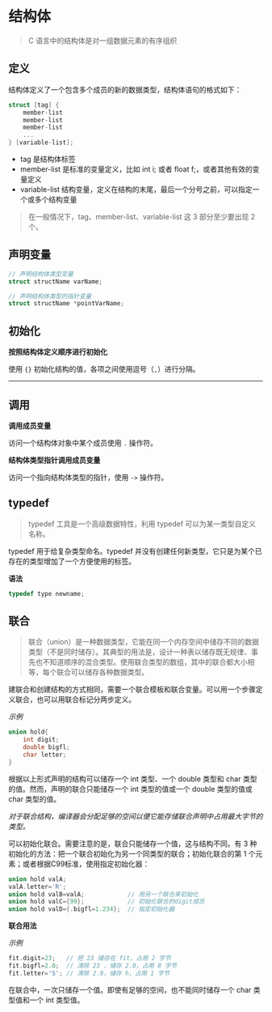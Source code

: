 # 结构体

> C 语言中的结构体是对一组数据元素的有序组织

## **定义**

结构体定义了一个包含多个成员的新的数据类型，结构体语句的格式如下：

```c
struct [tag] {
    member-list
    member-list
    member-list
    ...
} [variable-list];
```

- tag 是结构体标签
- member-list 是标准的变量定义，比如 int i; 或者 float f;，或者其他有效的变量定义
- variable-list 结构变量，定义在结构的末尾，最后一个分号之前，可以指定一个或多个结构变量

> 在一般情况下，tag、member-list、variable-list 这 3 部分至少要出现 2 个。

## **声明变量**

```c
// 声明结构体类型变量
struct structName varName;

// 声明结构体类型的指针变量
struct structName *pointVarName;
```

## 初始化

**按照结构体定义顺序进行初始化**

使用 `{}` 初始化结构的值，各项之间使用逗号（`,`）进行分隔。

****

## 调用

**调用成员变量**

访问一个结构体对象中某个成员使用 `.` 操作符。

**结构体类型指针调用成员变量**

访问一个指向结构体类型的指针，使用 `->` 操作符。

## typedef

> typedef 工具是一个高级数据特性，利用 typedef 可以为某一类型自定义名称。

typedef 用于给复杂类型命名。typedef 并没有创建任何新类型，它只是为某个已存在的类型增加了一个方便使用的标签。

**语法**

```c
typedef type newname;
```

## 联合

> 联合（union）是一种数据类型，它能在同一个内存空间中储存不同的数据类型（不是同时储存）。其典型的用法是，设计一种表以储存既无规律、事先也不知道顺序的混合类型。使用联合类型的数组，其中的联合都大小相等，每个联合可以储存各种数据类型。

建联合和创建结构的方式相同，需要一个联合模板和联合变量。可以用一个步骤定义联合，也可以用联合标记分两步定义。

*示例*

```c
union hold{
    int digit;
    double bigfl;
    char letter;
}
```

根据以上形式声明的结构可以储存一个 int 类型、一个 double 类型和 char 类型的值。然而，声明的联合只能储存一个 int 类型的值或一个 double 类型的值或 char 类型的值。

*对于联合结构，编译器会分配足够的空间以便它能存储联合声明中占用最大字节的类型。*

可以初始化联合。需要注意的是，联合只能储存一个值，这与结构不同。有 3 种初始化的方法：把一个联合初始化为另一个同类型的联合；初始化联合的第 1 个元素；或者根据C99标准，使用指定初始化器：

```c
union hold valA;
valA.letter='R';
union hold valB=valA;            // 用另一个联合来初始化
union hold valC={99};            // 初始化联合的digit成员
union hold valD={.bigfl=1.234};  // 指定初始化器
```

**联合用法**

*示例*

```c
fit.digit=23;   // 把 23 储存在 fit，占用 2 字节
fit.bigfl=2.0;  // 清除 23 ，储存 2.0，占用 8 字节
fit.letter='S'; // 清除 2.0，储存 h，占用 1 字节
```

在联合中，一次只储存一个值。即使有足够的空间，也不能同时储存一个 char 类型值和一个 int 类型值。